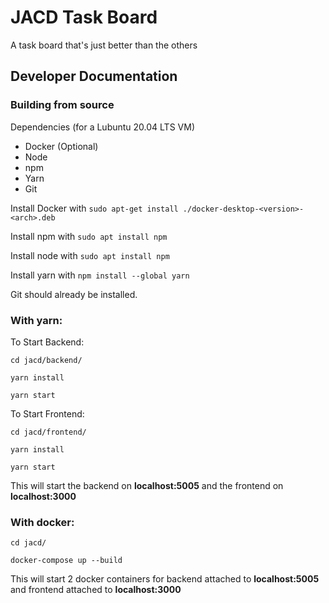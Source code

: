 # JACD Task Board

A task board that's just better than the others


## Developer Documentation

### Building from source

Dependencies (for a Lubuntu 20.04 LTS VM)
-   Docker (Optional)
-   Node
-   npm
-   Yarn
-   Git
    
Install Docker with
	`sudo apt-get install ./docker-desktop-<version>-<arch>.deb`

Install npm with
	`sudo apt install npm`

Install node with
	`sudo apt install npm`

Install yarn with
	`npm install --global yarn`

Git should already be installed.

### With yarn:

To Start Backend:

`cd jacd/backend/`

`yarn install`

`yarn start`

To Start Frontend:

`cd jacd/frontend/`

`yarn install`

`yarn start`
  
This will start the backend on **localhost:5005** and the frontend on **localhost:3000**


### With docker:

`cd jacd/`

`docker-compose up --build`

This will start 2 docker containers for backend attached to **localhost:5005** and frontend attached to **localhost:3000**
